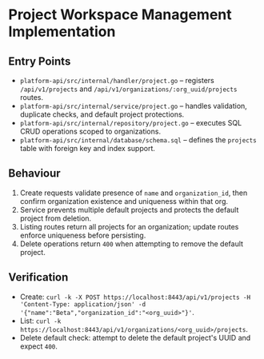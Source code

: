# Project Workspace Management Implementation

## Entry Points

- `platform-api/src/internal/handler/project.go` – registers `/api/v1/projects` and `/api/v1/organizations/:org_uuid/projects` routes.
- `platform-api/src/internal/service/project.go` – handles validation, duplicate checks, and default project protections.
- `platform-api/src/internal/repository/project.go` – executes SQL CRUD operations scoped to organizations.
- `platform-api/src/internal/database/schema.sql` – defines the `projects` table with foreign key and index support.

## Behaviour

1. Create requests validate presence of `name` and `organization_id`, then confirm organization existence and uniqueness within that org.
2. Service prevents multiple default projects and protects the default project from deletion.
3. Listing routes return all projects for an organization; update routes enforce uniqueness before persisting.
4. Delete operations return `400` when attempting to remove the default project.

## Verification

- Create: `curl -k -X POST https://localhost:8443/api/v1/projects -H 'Content-Type: application/json' -d '{"name":"Beta","organization_id":"<org_uuid>"}'`.
- List: `curl -k https://localhost:8443/api/v1/organizations/<org_uuid>/projects`.
- Delete default check: attempt to delete the default project's UUID and expect `400`.
